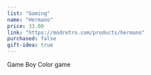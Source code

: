 ```yaml
---
list: "Gaming"
name: "Hermano"
price: 33.00
link: "https://modretro.com/products/hermano"
purchased: false
gift-idea: true
---
```

Game Boy Color game
